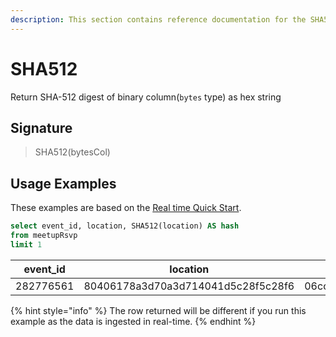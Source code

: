 ```yaml
---
description: This section contains reference documentation for the SHA512 function.
---
```


# SHA512

Return SHA-512 digest of binary column(`bytes` type) as hex string

## Signature

> SHA512(bytesCol)

## Usage Examples

These examples are based on the [Real time Quick Start](../../basics/getting-started/quick-start.md#realtime).


```sql
select event_id, location, SHA512(location) AS hash
from meetupRsvp 
limit 1
```

| event_id|	location	| hash |
| ------------- | ------------- | ------------- |
|282776561 |	80406178a3d70a3d714041d5c28f5c28f6	| 06cc4532755995fc1661f4195f3c67440471eba809a321635cda988a09e8bb66fd040713b1a88320bb70d6bd24443e5128527a178503e6c21d2c70438f02d103 |


{% hint style="info" %}
The row returned will be different if you run this example as the data is ingested in real-time. 
{% endhint %}
